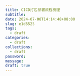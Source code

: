 ```yaml
---
title: CICD打包部署流程梳理
subtitle: 
date: 2024-07-08T14:14:48+08:00
slug: e1d5525
tags:
  - draft
categories:
  - draft
collections:
  - draft
password: 
message: 
draft: true
---
```



